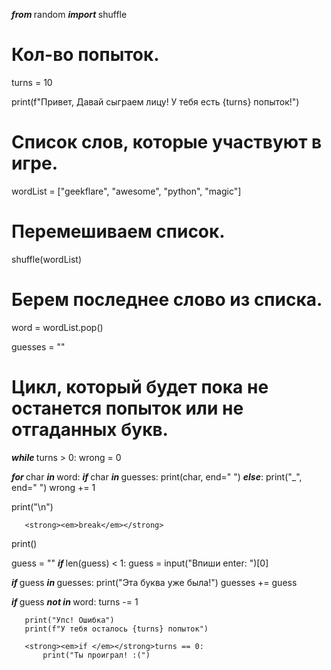 
<strong><em>from </em></strong>random <strong><em>import </em></strong>shuffle
# Кол-во попыток.
turns = 10

print(f"Привет, Давай сыграем лицу! У тебя есть {turns} попыток!")

# Список слов, которые участвуют в игре.
wordList = ["geekflare", "awesome", "python", "magic"]
# Перемешиваем список.
shuffle(wordList)
# Берем последнее слово из списка.
word = wordList.pop()

guesses = ""

# Цикл, который будет  пока не останется попыток или не отгаданных букв.
<strong><em>while </em></strong>turns > 0:
   wrong = 0

   <strong><em>for </em></strong>char <strong><em>in </em></strong>word:
       <strong><em>if </em></strong>char <strong><em>in </em></strong>guesses:
           print(char, end=" ")
       <strong><em>else</em></strong>:
           print("_", end=" ")
           wrong += 1

   print("\n")

 

       <strong><em>break</em></strong>

<strong><em>   </em></strong>print()

   guess = ""
   <strong><em>if </em></strong>len(guess) < 1:
       guess = input("Впиши  enter: ")[0]

   <strong><em>if </em></strong>guess <strong><em>in </em></strong>guesses:
       print("Эта буква уже была!")
   guesses += guess

   <strong><em>if </em></strong>guess <strong><em>not in </em></strong>word:
       turns -= 1

       print("Упс! Ошибка")
       print(f"У тебя осталось {turns} попыток")

       <strong><em>if </em></strong>turns == 0:
           print("Ты проиграл! :(")

